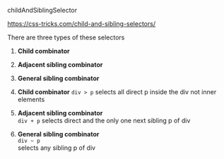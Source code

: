 childAndSiblingSelector

https://css-tricks.com/child-and-sibling-selectors/

There are three types of these selectors

1) **Child combinator**
2) **Adjacent sibling combinator**
3) **General sibling combinator**


1) **Child combinator**
`div > p`
selects all direct p inside the div not inner elements

2) **Adjacent sibling combinator**\
`div + p`
selects direct and the only one next sibling p of div

3) **General sibling combinator**\
`div ~ p`\
selects any sibling p of div
